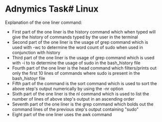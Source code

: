 # Adnymics Task# Linux

Explanation of the one liner command:
- First part of the one liner is the history command which when typed will give the history of commands typed by the user in 
the terminal
- Second part of the one liner is the usage of grep command which is used with -wc to determine the word count of sudo when used in conjunction with history
- Third part of the one liner is the usage of grep command which is used with -i to to determine the usage of sudo in the bash_history file
- Fourth part of the one liner is the head command which filters/prints out only the first 10 lines of commands where sudo is present in the bash_histoyr file
- Fifth part of the command is the sort command which is used to sort the above step's output numerically by using the -nr option 
- Sixth part of the one liner is the nl command which is used to list the number of lines of above step's output in an ascending order
- Seventh part of the one liner is the grep command which bolds out the command lines of the previous step's output containing "sudo"
- Eight part of the one liner uses the awk command 
